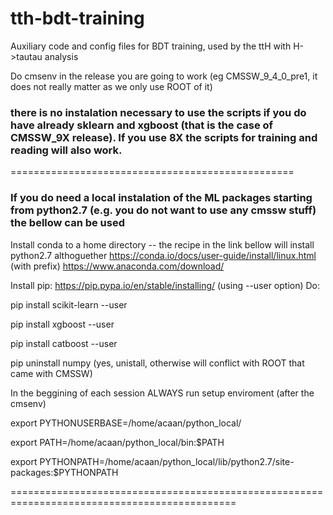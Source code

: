 # tth-bdt-training
Auxiliary code and config files for BDT training, used by the ttH with H->tautau analysis

Do cmsenv in the release you are going to work (eg CMSSW_9_4_0_pre1, it does not really matter as we only use ROOT of it)

### there is no instalation necessary to use the scripts if you do have already sklearn and xgboost (that is the case of CMSSW_9X release). If you use 8X the scripts for training and reading will also work.

=================================================
### If you do need a local instalation of the ML packages starting from python2.7 (e.g. you do not want to use any cmssw stuff) the bellow can be used

Install conda to a home directory -- the recipe in the link bellow will install python2.7 althoguether
https://conda.io/docs/user-guide/install/linux.html (with prefix)
https://www.anaconda.com/download/ 

Install pip: https://pip.pypa.io/en/stable/installing/ (using --user option)
Do:

pip install scikit-learn --user

pip install xgboost --user

pip install catboost --user

pip uninstall numpy (yes, unistall, otherwise will conflict with ROOT that came with CMSSW)

In the beggining of each session ALWAYS run setup enviroment (after the cmsenv)

export PYTHONUSERBASE=/home/acaan/python_local/

export PATH=/home/acaan/python_local/bin:$PATH

export PYTHONPATH=/home/acaan/python_local/lib/python2.7/site-packages:$PYTHONPATH

=============================================================================================

